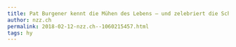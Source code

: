 ```yaml
---
title: Pat Burgener kennt die Mühen des Lebens – und zelebriert die Schönheit des Snowboard-Sports | NZZ
author: nzz.ch
permalink: 2018-02-12-nzz.ch--1060215457.html
tags: hy
---
```


